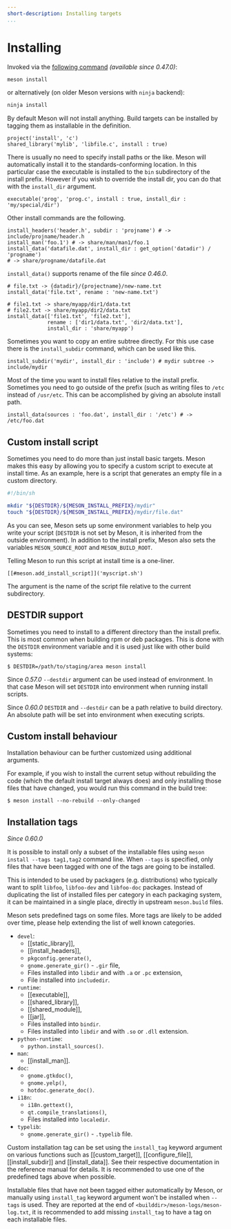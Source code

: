 ```yaml
---
short-description: Installing targets
...
```


# Installing

Invoked via the [following command](Commands.md#install) *(available
since 0.47.0)*:

```sh
meson install
```

or alternatively (on older Meson versions with `ninja` backend):

```sh
ninja install
```

By default Meson will not install anything. Build targets can be
installed by tagging them as installable in the definition.

```meson
project('install', 'c')
shared_library('mylib', 'libfile.c', install : true)
```

There is usually no need to specify install paths or the like. Meson
will automatically install it to the standards-conforming location. In
this particular case the executable is installed to the `bin`
subdirectory of the install prefix. However if you wish to override
the install dir, you can do that with the `install_dir` argument.

```meson
executable('prog', 'prog.c', install : true, install_dir : 'my/special/dir')
```

Other install commands are the following.

```meson
install_headers('header.h', subdir : 'projname') # -> include/projname/header.h
install_man('foo.1') # -> share/man/man1/foo.1
install_data('datafile.dat', install_dir : get_option('datadir') / 'progname')
# -> share/progname/datafile.dat
```

`install_data()` supports rename of the file *since 0.46.0*.

```meson
# file.txt -> {datadir}/{projectname}/new-name.txt
install_data('file.txt', rename : 'new-name.txt')

# file1.txt -> share/myapp/dir1/data.txt
# file2.txt -> share/myapp/dir2/data.txt
install_data(['file1.txt', 'file2.txt'],
             rename : ['dir1/data.txt', 'dir2/data.txt'],
             install_dir : 'share/myapp')
```

Sometimes you want to copy an entire subtree directly. For this use
case there is the `install_subdir` command, which can be used like
this.

```meson
install_subdir('mydir', install_dir : 'include') # mydir subtree -> include/mydir
```

Most of the time you want to install files relative to the install
prefix. Sometimes you need to go outside of the prefix (such as writing
files to `/etc` instead of `/usr/etc`. This can be accomplished by
giving an absolute install path.

```meson
install_data(sources : 'foo.dat', install_dir : '/etc') # -> /etc/foo.dat
```

## Custom install script

Sometimes you need to do more than just install basic targets. Meson
makes this easy by allowing you to specify a custom script to execute
at install time. As an example, here is a script that generates an
empty file in a custom directory.

```bash
#!/bin/sh

mkdir "${DESTDIR}/${MESON_INSTALL_PREFIX}/mydir"
touch "${DESTDIR}/${MESON_INSTALL_PREFIX}/mydir/file.dat"
```

As you can see, Meson sets up some environment variables to help you
write your script (`DESTDIR` is not set by Meson, it is inherited from
the outside environment). In addition to the install prefix, Meson
also sets the variables `MESON_SOURCE_ROOT` and `MESON_BUILD_ROOT`.

Telling Meson to run this script at install time is a one-liner.

```meson
[[#meson.add_install_script]]('myscript.sh')
```

The argument is the name of the script file relative to the current
subdirectory.

## DESTDIR support

Sometimes you need to install to a different directory than the
install prefix. This is most common when building rpm or deb
packages. This is done with the `DESTDIR` environment variable and it
is used just like with other build systems:

```console
$ DESTDIR=/path/to/staging/area meson install
```

Since *0.57.0* `--destdir` argument can be used instead of environment. In that
case Meson will set `DESTDIR` into environment when running install scripts.

Since *0.60.0* `DESTDIR` and `--destdir` can be a path relative to build
directory. An absolute path will be set into environment when executing scripts.

## Custom install behaviour

Installation behaviour can be further customized using additional
arguments.

For example, if you wish to install the current setup without
rebuilding the code (which the default install target always does) and
only installing those files that have changed, you would run this
command in the build tree:

```console
$ meson install --no-rebuild --only-changed
```

## Installation tags

*Since 0.60.0*

It is possible to install only a subset of the installable files using
`meson install --tags tag1,tag2` command line. When `--tags` is specified, only
files that have been tagged with one of the tags are going to be installed.

This is intended to be used by packagers (e.g. distributions) who typically
want to split `libfoo`, `libfoo-dev` and `libfoo-doc` packages. Instead of
duplicating the list of installed files per category in each packaging system,
it can be maintained in a single place, directly in upstream `meson.build` files.

Meson sets predefined tags on some files. More tags are likely to be added over
time, please help extending the list of well known categories.
- `devel`:
  * [[static_library]],
  * [[install_headers]],
  * `pkgconfig.generate()`,
  * `gnome.generate_gir()` - `.gir` file,
  * Files installed into `libdir` and with `.a` or `.pc` extension,
  * File installed into `includedir`.
- `runtime`:
  * [[executable]],
  * [[shared_library]],
  * [[shared_module]],
  * [[jar]],
  * Files installed into `bindir`.
  * Files installed into `libdir` and with `.so` or `.dll` extension.
- `python-runtime`:
  * `python.install_sources()`.
- `man`:
  * [[install_man]].
- `doc`:
  * `gnome.gtkdoc()`,
  * `gnome.yelp()`,
  * `hotdoc.generate_doc()`.
- `i18n`:
  * `i18n.gettext()`,
  * `qt.compile_translations()`,
  * Files installed into `localedir`.
- `typelib`:
  * `gnome.generate_gir()` - `.typelib` file.

Custom installation tag can be set using the `install_tag` keyword argument
on various functions such as [[custom_target]], [[configure_file]],
[[install_subdir]] and [[install_data]]. See their respective documentation
in the reference manual for details. It is recommended to use one of the
predefined tags above when possible.

Installable files that have not been tagged either automatically by Meson, or
manually using `install_tag` keyword argument won't be installed when `--tags`
is used. They are reported at the end of `<builddir>/meson-logs/meson-log.txt`,
it is recommended to add missing `install_tag` to have a tag on each installable
files.

